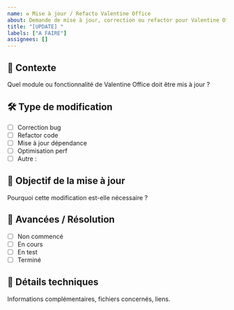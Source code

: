 ```yaml
---
name: ♻️ Mise à jour / Refacto Valentine Office
about: Demande de mise à jour, correction ou refactor pour Valentine Office
title: "[UPDATE] "
labels: ["A FAIRE"]
assignees: []
---
```


<!--  
Labels de priorité possibles (à ajouter/modifier par les devs) :  
- PRIO : FAIBLE  
- PRIO : MODÉRÉ  
- PRIO : FORTE  
-->

## 🔧 Contexte

Quel module ou fonctionnalité de Valentine Office doit être mis à jour ?

## 🛠️ Type de modification

- [ ] Correction bug  
- [ ] Refactor code  
- [ ] Mise à jour dépendance  
- [ ] Optimisation perf  
- [ ] Autre :

## 🎯 Objectif de la mise à jour

Pourquoi cette modification est-elle nécessaire ?

## 🚦 Avancées / Résolution

- [ ] Non commencé  
- [ ] En cours  
- [ ] En test  
- [ ] Terminé

## 📝 Détails techniques

Informations complémentaires, fichiers concernés, liens.
